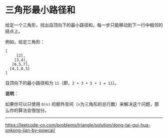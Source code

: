 # 三角形最小路径和

给定一个三角形，找出自顶向下的最小路径和。每一步只能移动到下一行中相邻的结点上。

例如，给定三角形：

```
[
     [2],
    [3,4],
   [6,5,7],
  [4,1,8,3]
]
```


自顶向下的最小路径和为 `11`（即，`2 + 3 + 5 + 1 = 11`）。

**说明**：

如果你可以只使用 `O(n)` 的额外空间（`n`为三角形的总行数）来解决这个问题，那么你的算法会很加分。

---

https://leetcode-cn.com/problems/triangle/solution/dong-tai-gui-hua-onkong-jian-by-powcai/
